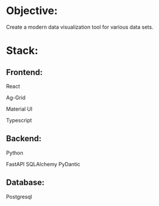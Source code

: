 # Objective:
Create a modern data visualization tool for various data sets. 

# Stack: 
## Frontend:
React

Ag-Grid

Material UI

Typescript
## Backend:
Python

FastAPI SQLAlchemy PyDantic
## Database:
Postgresql
